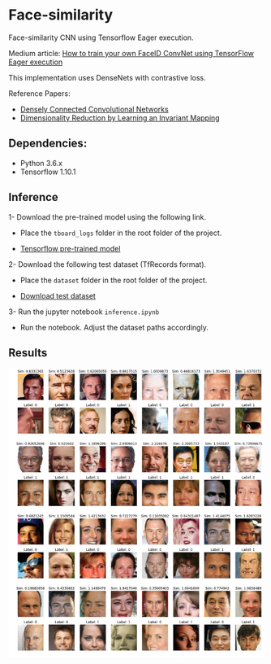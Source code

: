# Face-similarity
Face-similarity CNN using Tensorflow Eager execution.

Medium article: [How to train your own FaceID ConvNet using TensorFlow Eager execution](https://medium.freecodecamp.org/how-to-train-your-own-faceid-cnn-using-tensorflow-eager-execution-6905afe4fd5a)

This implementation uses DenseNets with contrastive loss.

Reference Papers: 
- [Densely Connected Convolutional Networks](https://arxiv.org/abs/1608.06993)
- [Dimensionality Reduction by Learning an Invariant Mapping](https://ieeexplore.ieee.org/document/1640964)

## Dependencies:
- Python 3.6.x
- Tensorflow 1.10.1

## Inference

1- Download the pre-trained model using the following link.
  * Place the `tboard_logs` folder in the root folder of the project.
  
- [Tensorflow pre-trained model](https://www.dropbox.com/sh/qgz0gw6pqkn64gq/AAAi4eQ97f2yNo8wRQ4FEx-3a?dl=0)

2- Download the following test dataset (TfRecords format).
  * Place the `dataset` folder in the root folder of the project.

- [Download test dataset](https://www.dropbox.com/preview/face_similarity/test_dataset/test_v2.tfrecords?role=personal)

3- Run the jupyter notebook `inference.ipynb`
  * Run the notebook. Adjust the dataset paths accordingly. 
  
  
## Results

![Results](./images/demo.png)
